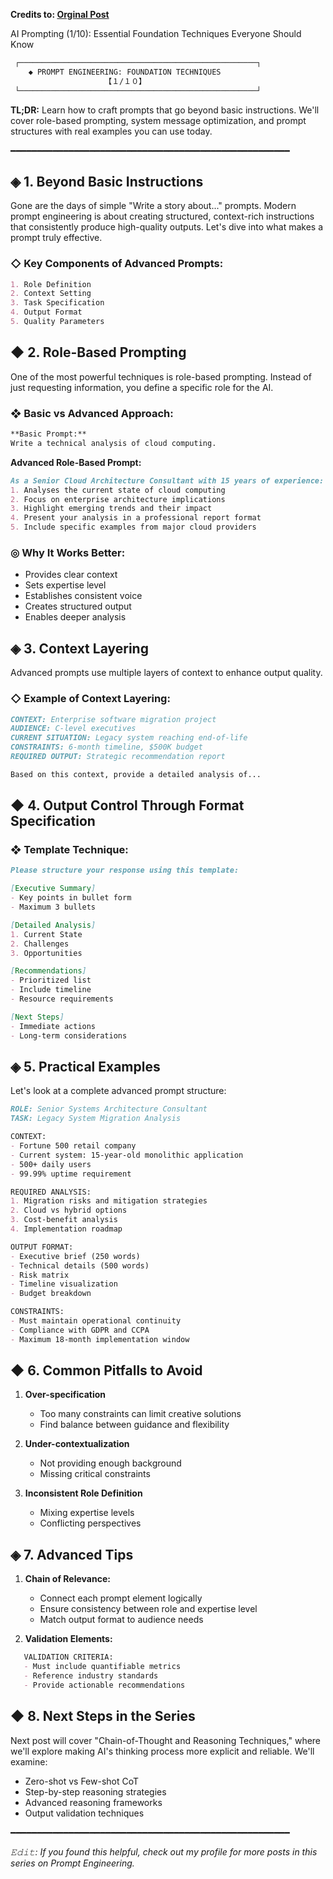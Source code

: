 **Credits to: [Orginal Post](https://www.reddit.com/r/PromptEngineering/s/PvHwfBau5x)**

AI Prompting (1/10): Essential Foundation Techniques Everyone Should Know

```markdown
 ┌─────────────────────────────────────────────────────┐
    ◆ 𝙿𝚁𝙾𝙼𝙿𝚃 𝙴𝙽𝙶𝙸𝙽𝙴𝙴𝚁𝙸𝙽𝙶: 𝙵𝙾𝚄𝙽𝙳𝙰𝚃𝙸𝙾𝙽 𝚃𝙴𝙲𝙷𝙽𝙸𝚀𝚄𝙴𝚂    
                     【１/１０】                      
 └─────────────────────────────────────────────────────┘
```
**TL;DR:** Learn how to craft prompts that go beyond basic instructions. We'll cover role-based prompting, system message optimization, and prompt structures with real examples you can use today.

━━━━━━━━━━━━━━━━━━━━━━━━━━━━━━━━━━━━━━━━━━━━━━━━━━━━━

## ◈ 1. Beyond Basic Instructions

Gone are the days of simple "Write a story about..." prompts. Modern prompt engineering is about creating structured, context-rich instructions that consistently produce high-quality outputs. Let's dive into what makes a prompt truly effective.

### ◇ Key Components of Advanced Prompts:
```markdown
1. Role Definition
2. Context Setting
3. Task Specification
4. Output Format
5. Quality Parameters
```
## ◆ 2. Role-Based Prompting

One of the most powerful techniques is role-based prompting. Instead of just requesting information, you define a specific role for the AI.

### ❖ Basic vs Advanced Approach:
```markdown
**Basic Prompt:**
Write a technical analysis of cloud computing.
```
**Advanced Role-Based Prompt:**
```markdown
As a Senior Cloud Architecture Consultant with 15 years of experience:
1. Analyses the current state of cloud computing
2. Focus on enterprise architecture implications
3. Highlight emerging trends and their impact
4. Present your analysis in a professional report format
5. Include specific examples from major cloud providers
```
### ◎ Why It Works Better:
- Provides clear context
- Sets expertise level
- Establishes consistent voice
- Creates structured output
- Enables deeper analysis

## ◈ 3. Context Layering

Advanced prompts use multiple layers of context to enhance output quality.

### ◇ Example of Context Layering:
```markdown
CONTEXT: Enterprise software migration project
AUDIENCE: C-level executives
CURRENT SITUATION: Legacy system reaching end-of-life
CONSTRAINTS: 6-month timeline, $500K budget
REQUIRED OUTPUT: Strategic recommendation report

Based on this context, provide a detailed analysis of...
```
## ◆ 4. Output Control Through Format Specification

### ❖ Template Technique:
```markdown
Please structure your response using this template:

[Executive Summary]
- Key points in bullet form
- Maximum 3 bullets

[Detailed Analysis]
1. Current State
2. Challenges
3. Opportunities

[Recommendations]
- Prioritized list
- Include timeline
- Resource requirements

[Next Steps]
- Immediate actions
- Long-term considerations
```
## ◈ 5. Practical Examples

Let's look at a complete advanced prompt structure:
```markdown
ROLE: Senior Systems Architecture Consultant
TASK: Legacy System Migration Analysis

CONTEXT:
- Fortune 500 retail company
- Current system: 15-year-old monolithic application
- 500+ daily users
- 99.99% uptime requirement

REQUIRED ANALYSIS:
1. Migration risks and mitigation strategies
2. Cloud vs hybrid options
3. Cost-benefit analysis
4. Implementation roadmap

OUTPUT FORMAT:
- Executive brief (250 words)
- Technical details (500 words)
- Risk matrix
- Timeline visualization
- Budget breakdown

CONSTRAINTS:
- Must maintain operational continuity
- Compliance with GDPR and CCPA
- Maximum 18-month implementation window
```
## ◆ 6. Common Pitfalls to Avoid

1. **Over-specification**
   - Too many constraints can limit creative solutions
   - Find balance between guidance and flexibility

2. **Under-contextualization**
   - Not providing enough background
   - Missing critical constraints

3. **Inconsistent Role Definition**
   - Mixing expertise levels
   - Conflicting perspectives

## ◈ 7. Advanced Tips

1. **Chain of Relevance:**
   - Connect each prompt element logically
   - Ensure consistency between role and expertise level
   - Match output format to audience needs

2. **Validation Elements:**
```markdown
   VALIDATION CRITERIA:
   - Must include quantifiable metrics
   - Reference industry standards
   - Provide actionable recommendations
```
## ◆ 8. Next Steps in the Series

Next post will cover "Chain-of-Thought and Reasoning Techniques," where we'll explore making AI's thinking process more explicit and reliable. We'll examine:
- Zero-shot vs Few-shot CoT
- Step-by-step reasoning strategies
- Advanced reasoning frameworks
- Output validation techniques

━━━━━━━━━━━━━━━━━━━━━━━━━━━━━━━━━━━━━━━━━━━━━━━━━━━━━

*𝙴𝚍𝚒𝚝: If you found this helpful, check out my profile for more posts in this series on Prompt Engineering.*
